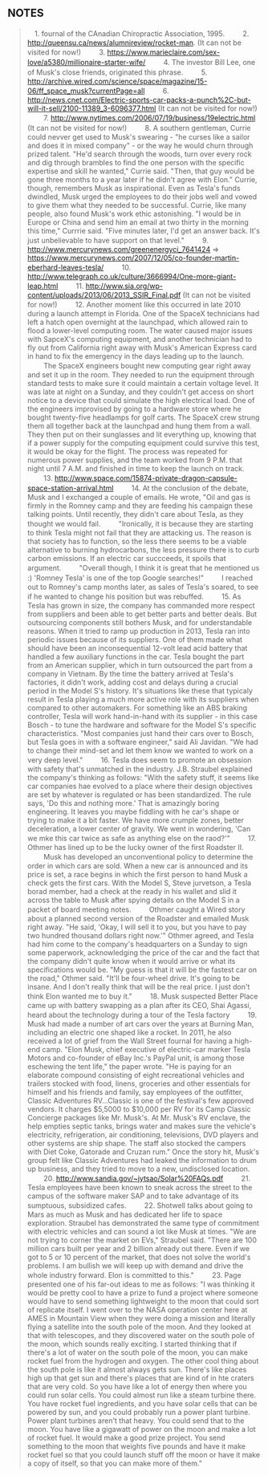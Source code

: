 NOTES
---

>　1. fournal of the CAnadian Chiropractic Association, 1995.
>　
>　2. http://queensu.ca/news/alumnireview/rocket-man. (It can not be visited for now!)
>　
>　3. https://www.marieclaire.com/sex-love/a5380/millionaire-starter-wife/
>　
>　4. The investor Bill Lee, one of Musk's close friends, originated this phrase.
>　
>　5. http://archive.wired.com/science/space/magazine/15-06/ff_space_musk?currentPage=all
>　
>　6. http://news.cnet.com/Electric-sports-car-packs-a-punch%2C-but-will-it-sell/2100-11389_3-6096377.html  (It can not be visited for now!)
>　
>　7. http://www.nytimes.com/2006/07/19/business/19electric.html  (It can not be visited for now!)
>　
>　8. A southern gentleman, Currie could nevver get used to Musk's swearing - "he curses like a sailor and does it in mixed company" - or the way he would churn through prized talent. "He'd search through the woods, turn over every rock and dig through brambles to find the one person with the specific expertise and skill he wanted," Currie said. "Then, that guy would be gone three months to a year later if he didn't agree with Elon." Currie, though, remembers Musk as inspirational. Even as Tesla's funds dwindled, Musk urged the employees to do their jobs well and vowed to give them what they needed to be successful. Currie, like many people, also found Musk's work ethic astonishing. "I would be in Europe or China and send him an email at two thirty in the morning this time," Currrie said. "Five minutes later, I'd get an answer back. It's just unbelievable to have support on that level."
>　
>　9. http://www.mercurynews.com/greenenergyci_7641424 => https://www.mercurynews.com/2007/12/05/co-founder-martin-eberhard-leaves-tesla/
>　
>　10. http://www.telegraph.co.uk/culture/3666994/One-more-giant-leap.html
>　
>　11. http://www.sia.org/wp-content/uploads/2013/06/2013_SSIR_Final.pdf (It can not be visited for now!)
>　
>　12. Another moment like this occurred in late 2010 during a launch attempt in Florida. One of the SpaceX technicians had left a hatch open overnight at the launchpad, which allowed rain to flood a lower-level computing room. The water caused major issues with SapceX's computing equipment, and another technician had to fly out from California right away with Musk's American Express card in hand to fix the emergency in the days leading up to the launch.
>　
>　The SpaceX engineers bought new computing gear right away and set it up in the room. They needed to run the equipment through standard tests to make sure it could maintain a certain voltage level. It was late at night on a Sunday, and they couldn't get access on short notice to a device that could simulate the high electrical load. One of the engineers improvised by going to a hardware store where he bought twenty-five headlamps for golf carts. The SpaceX crew strung them all together back at the launchpad and hung them from a wall. They then put on their sunglasses and lit everything up, knowing that if a power supply for the computing equipment could survive this test, it would be okay for the flight. The process was repeated for numerous power supplies, and the team worked from 9 P.M. that night until 7 A.M. and finished in time to keep the launch on track.
>　
>　13. http://www.space.com/15874-private-dragon-capsule-space-station-arrival.html
>　
>　14. At the conclusion of the debate, Musk and I exchanged a couple of emails. He wrote, "Oil and gas is firmly in the Romney camp and they are feeding his campaign these talking points. Until recently, they didn't care about Tesla, as they thought we would fail.
>　
>　"Ironically, it is because they are starting to think Tesla might not fail that they are attacking us. The reason is that society has to function, so the less there seems to be a viable alternative to burning hydrocarbons, the less pressure there is to curb carbon emissions. If an electric car succceeds, it spoils that argument.
>　
>　"Overall though, I think it is great that he mentioned us :) 'Romney Tesla' is one of the top Google searches!"
>　
>　I reached out to Romney's camp months later, as sales of Tesla's soared, to see if he wanted to change his position but was rebuffed.
>　
>　15. As Tesla has grown in size, the company has commanded more respect from suppliers and been able to get better parts and better deals. But outsourcing components still bothers Musk, and for understandable reasons. When it tried to ramp up production in 2013, Tesla ran into periodic issues because of its suppliers. One of them made what should have been an inconsequential 12-volt lead acid battery that handled a few auxiliary functions in the car. Tesla bought the part from an American supplier, which in turn outsourced the part from a company in Vietnam. By the time the battery arrived at Tesla's factories, it didn't work, adding cost and delays during a crucial period in the Model S's history. It's situations like these that typicaly result in Tesla playing a much more active role with its suppliers when compared to other automakers. For something like an ABS braking controller, Tesla will work hand-in-hand with its supplier - in this case Bosch - to tune the hardware and software for the Model S's specific characteristics. "Most companies just hand their cars over to Bosch, but Tesla goes in with a software engineer," said Ali Javidan. "We had to change their mind-set and let them know we wanted to work on a very deep level."
>　
>　16. Tesla does seem to promote an obsession with safety that's unmatched in the industry. J.B. Straubel explained the company's thinking as follows: "With the safety stuff, it seems like car companies hae evolved to a place where their design objectives are set by whatever is regulated or has been standardized. The rule says, 'Do this and nothing more.' That is amazingly boring engineering. It leaves you maybe fiddling with he car's shape or trying to make it a bit faster. We have more crumple zones, better deceleration, a lower center of gravity. We went in wondering, 'Can we mke this car twice as safe as anything else on the raod?'"
>　
>　17. Othmer has lined up to be the lucky owner of the first Roadster II. 
>　
>　Musk has developed an unconventional policy to determine the order in which cars are sold. When a new car is announced and its price is set, a race begins in which the first person to hand Musk a check gets the first cars. With the Model S, Steve jurvetson, a Tesla borad member, had a check at the ready in his wallet and slid it across the table to Musk after spying details on the Model S in a packet of board meeting notes.
>　
>　Othmer caught a Wired story about a planned second version of the Roadster and emailed Musk right away. "He said, 'Okay, I will sell it to you, but you have to pay two hundred thousand dollars right now.'" Othmer agreed, and Tesla had him come to the company's headquarters on a Sunday to sign some paperwork, acknowledging the price of the car and the fact that the company didn't quite know when it would arrive or what its specifications would be. "My guess is that it will be the fastest car on the road," Othmer said. "It'll be four-wheel drive. It's going to be insane. And I don't really think that will be the real price. I just don't think Elon wanted me to buy it."
>　
>　18. Musk suspected Better Place came up with battery swapping as a plan after its CEO, Shai Agassi, heard about the technology during a tour of the Tesla factory
>　
>　19. Musk had made a number of art cars over the years at Burning Man, including an electric one shaped like a rocket. In 2011, he also received a lot of grief from the Wall Street fournal for having a high-end camp. "Elon Musk, chief executive of electric-car marker Tesla Motors and co-founder of eBay Inc.'s PayPal unit, is among those eschewing the tent life," the paper wrote. "He is paying for an elaborate compound consisting of eight recreational vehicles and trailers stocked with food, linens, groceries and other essentials for himself and his friends and family, say employees of the outfitter, Classic Adventures RV...Classic is one of the festival's few approved vendors. It charges $5,5000 to $10,000 per RV for its Camp Classic Concierge packages like Mr. Musk's. At Mr. Musk's RV enclave, the help empties septic tanks, brings water and makes sure the vehicle's electricity, refrigeration, air conditioning, televisions, DVD players and other systems are ship shape. The staff also stocked the campers with Diet Coke, Gatorade and Cruzan rum." Once the story hit, Musk's group felt like Classic Adventures had leaked the information to drum up business, and they tried to move to a new, undisclosed location.
>　
>　20. http://www.sandia.gov/~jytsao/Solar%20FAQs.pdf
>　
>　21. Tesla employees have been known to sneak across the street to the campus of the software maker SAP and to take advantage of its sumptuous, subsidized cafes.
>　
>　22. Shotwell talks about going to Mars as much as Musk and has dedicated her life to space exploration. Straubel has demonstrated the same type of commitment with electric vehicles and can sound a lot like Musk at times. "We are not trying to corner the market on EVs," Straubel said. "There are 100 million cars built per year and 2 billion already out there. Even if we got to 5 or 10 percent of the market, that does not solve the world's problems. I am bullish we will keep up with demand and drive the whole industry forward. Elon is committed to this."
>　
>　23. Page presented one of his far-out ideas to me as follows: "I was thinking it would be pretty cool to have a prize to fund a project where someone would have to send something lightweight to the moon that could sort of replicate itself. I went over to the NASA operation center here at AMES in Mountain View when they were doing a mission and literally flying a satellite into the south pole of the moon. And they looked at that with telescopes, and they discovered water on the south pole of the moon, which sounds really exciting. I started thinking that if there's a lot of water on the south pole of the moon, you can make rocket fuel from the hydrogen and oxygen. The other cool thing about the south pole is like it almost always gets sun. There's like places high up that get sun and there's places that are kind of in hte craters that are very cold. So you have like a lot of energy then where you could run solar cells. You could almost run like a steam turbine there. You have rocket fuel ingredients, and you have solar cells that can be powered by sun, and you could probably run a power plant turbine. Power plant turbines aren't that heavy. You could send that to the moon. You have like a gigawatt of power on the moon and make a lot of rocket fuel. It would make a good prize project. You send something to the moon that weights five pounds and have it make rocket fuel so that you could launch stuff off the moon or have it make a copy of itself, so that you can make more of them."